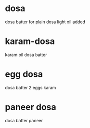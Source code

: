 # dosa

dosa batter for plain dosa
light oil added


# karam-dosa
  karam
  oil
  dosa batter

# egg dosa
  dosa batter
  2 eggs
  karam

# paneer dosa
  dosa batter
  paneer